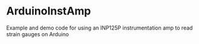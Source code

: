 ArduinoInstAmp
==============

Example and demo code for using an INP125P instrumentation amp to read strain gauges on Arduino